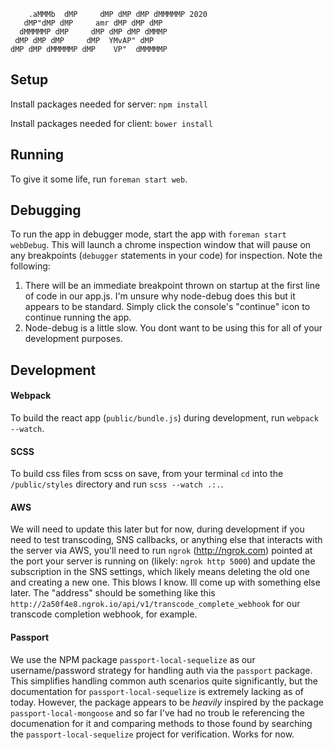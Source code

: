 ```
    .aMMMb  dMP     dMP dMP dMP dMMMMMP 2020
   dMP"dMP dMP     amr dMP dMP dMP
  dMMMMMP dMP     dMP dMP dMP dMMMP
 dMP dMP dMP     dMP  YMvAP" dMP
dMP dMP dMMMMMP dMP    VP"  dMMMMMP
```

## Setup
Install packages needed for server: `npm install`

Install packages needed for client: `bower install`

## Running
To give it some life, run `foreman start web`.

## Debugging
To run the app in debugger mode, start the app with `foreman start webDebug`. This will launch a chrome inspection window that will pause on any breakpoints (`debugger` statements in your code) for inspection. Note the following:
1. There will be an immediate breakpoint thrown on startup at the first line of code in our app.js. I'm unsure why node-debug does this but it appears to be standard. Simply click the console's "continue" icon to continue running the app.
2. Node-debug is a little slow. You dont want to be using this for all of your development purposes.

## Development

#### Webpack
To build the react app (`public/bundle.js`) during development, run `webpack --watch`.

#### SCSS
To build css files from scss on save, from your terminal `cd` into the `/public/styles` directory and run `scss --watch .:.`.

#### AWS
We will need to update this later but for now, during development if you need to test transcoding, SNS callbacks, or anything else that interacts with the server via AWS, you'll need to run `ngrok` (http://ngrok.com) pointed at the port your server is running on (likely: `ngrok http 5000`) and update the subscription in the SNS settings, which likely means deleting the old one and creating a new one. This blows I know. Ill come up with something else later. The "address" should be something like this `http://2a50f4e8.ngrok.io/api/v1/transcode_complete_webhook` for our transcode completion webhook, for example.

#### Passport
We use the NPM package `passport-local-sequelize` as our username/password strategy for handling auth via the `passport` package. This simplifies handling common auth scenarios quite significantly, but the documentation for `passport-local-sequelize` is extremely lacking as of today. However, the package appears to be _heavily_ inspired by the package `passport-local-mongoose` and so far I've had no troub le referencing the documenation for it and comparing methods to those found by searching the `passport-local-sequelize` project for verification. Works for now.

